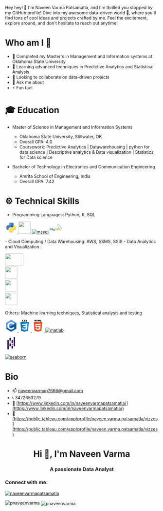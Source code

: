 Hey hey! 🌟 I'm Naveen Varma Patsamatla, and I'm thrilled you stopped by my GitHub profile! Dive into my awesome data-driven world 💼, where you'll find tons of cool ideas and projects crafted by me. Feel the excitement, explore around, and don't hesitate to reach out anytime!

# Who am I  🚀
- 🔭 Completed my Master's in Management and Information systems at Oklahoma State University
- 🌱 Learning advanced techniques in Predictive Analytics and Statistical Analysis
- 👯 Looking to collaborate on data-driven projects
- 💬 Ask me about 
- ⚡ Fun fact 
# 🎓 Education
- Master of Science in Management and Information Systems
   - Oklahoma State University, Stillwater, OK
   - Overall GPA: 4.0
   - Coursework: Predictive Analytics | Datawarehousing | python for data science | Descriptive analytics & Data visualization | Statistics for Data science 
     
- Bachelor of Technology in Electronics and Communication Engineering
   - Amrita School of Engineering, India
   - Overall GPA: 7.42

# ⚙️ Technical Skills
- Programming Languages: Python, R, SQL
<p align="left">
   <a href="https://www.python.org" target="_blank" rel="noreferrer"> <img src="https://raw.githubusercontent.com/devicons/devicon/master/icons/python/python-original.svg" alt="python" width="40" height="40"/> </a> <a href="https://www.r-project.org/about.html" target="_blank" rel="noreferrer"><img src="https://www.r-project.org/Rlogo.png" width="40" height="40"> </a> <a href="https://www.microsoft.com/en-us/sql-server" target="_blank" rel="noreferrer"> <img src="https://www.svgrepo.com/show/303229/microsoft-sql-server-logo.svg" alt="mssql" width="40" height="40"/> </a>
   <a href="https://www.mysql.com/" target="_blank" rel="noreferrer"> <img src="https://raw.githubusercontent.com/devicons/devicon/master/icons/mysql/mysql-original-wordmark.svg" alt="mysql" width="40" height="40"/> </a>   
</p> 
- Cloud Computing / Data Warehousing: AWS, SSMS, SSIS
- Data Analytics and Visualization :
<p align="left"> 
   <a href="https://www.tableau.com/" target="_blank" rel="noreferrer"> <img src="https://camo.githubusercontent.com/c13034cf5ce18abda1a57109359a1d8656ba197b60a4c8c2bfd9cf95ad4824ca/68747470733a2f2f63646e6c2e74626c7366742e636f6d2f73697465732f64656661756c742f66696c65732f70616765732f7461626c6561756c6f676f5f686967687265732e706e67" width="60" height="40"> </a><br>
   <a href="https://powerbi.microsoft.com/en-us/getting-started-with-power-bi/?culture=en-us&country=us" target="_blank" rel="noreferrer"> <img src="https://www.gpsupportnorth.com/wp-content/uploads/2023/01/Microsoft-PowerBI-Logo.png" width="40" height="40"> </a><br>
   <a href="https://www.knime.com/"> <img src="https://www.knime.com/images/knime-logo.svg" width="40" height="40"> </a><br>
   <a href="https://www.sas.com/en_us/software/viya/moving-to-viya.html"> <img src="https://www.sas.com/el_gr/news/media-gallery/logos/_jcr_content/socialShareImage.img.6b78ba73b3d8495ebdd7ac7da8361765.png" width="40" height="40"> </a>
</p>
  
Others: Machine learning techniques, Statistical analysis and testing
  

<p align="left"> 
   <a href="https://www.cprogramming.com/" target="_blank" rel="noreferrer"> <img src="https://raw.githubusercontent.com/devicons/devicon/master/icons/c/c-original.svg" alt="c" width="40" height="40"/> </a> 
   <a href="https://www.w3schools.com/css/" target="_blank" rel="noreferrer"> <img src="https://raw.githubusercontent.com/devicons/devicon/master/icons/css3/css3-original-wordmark.svg" alt="css3" width="40" height="40"/> </a>
   <a href="https://www.w3.org/html/" target="_blank" rel="noreferrer"> <img src="https://raw.githubusercontent.com/devicons/devicon/master/icons/html5/html5-original-wordmark.svg" alt="html5" width="40" height="40"/> </a> 
   <a href="https://www.mathworks.com/" target="_blank" rel="noreferrer"> <img src="https://upload.wikimedia.org/wikipedia/commons/2/21/Matlab_Logo.png" alt="matlab" width="40" height="40"/> </a>
   
   <a href="https://pandas.pydata.org/" target="_blank" rel="noreferrer"> <img src="https://raw.githubusercontent.com/devicons/devicon/2ae2a900d2f041da66e950e4d48052658d850630/icons/pandas/pandas-original.svg" alt="pandas" width="40" height="40"/> </a>
   
   <a href="https://seaborn.pydata.org/" target="_blank" rel="noreferrer"> <img src="https://seaborn.pydata.org/_images/logo-mark-lightbg.svg" alt="seaborn" width="40" height="40"/> </a> 
   

</p>




# Bio
- 📫 [naveenvarmap7666@gmail.com](naveenvarmap7666@gmail.com)
- 📞 3472653279
- 🔗 [https://www.linkedin.com/in/naveenvarmapatsamatla/](https://www.linkedin.com/in/naveenvarmapatsamatla/)
- 🔗 [https://public.tableau.com/app/profile/naveen.varma.patsamatla/vizzes](https://public.tableau.com/app/profile/naveen.varma.patsamatla/vizzes)

<h1 align="center">Hi 👋, I'm Naveen Varma</h1>
<h3 align="center">A passionate Data Analyst</h3>

<h3 align="left">Connect with me:</h3>
<p align="left">
<a href="https://linkedin.com/in/naveenvarmapatsamatla" target="blank"><img align="center" src="https://raw.githubusercontent.com/rahuldkjain/github-profile-readme-generator/master/src/images/icons/Social/linked-in-alt.svg" alt="naveenvarmapatsamatla" height="30" width="40" /></a>
</p>



<p><img align="left" src="https://github-readme-stats.vercel.app/api/top-langs?username=pnaveenvarma&show_icons=true&locale=en&layout=compact" alt="pnaveenvarma" /></p>

<p>&nbsp;<img align="center" src="https://github-readme-stats.vercel.app/api?username=pnaveenvarma&show_icons=true&locale=en" alt="pnaveenvarma" /></p>


